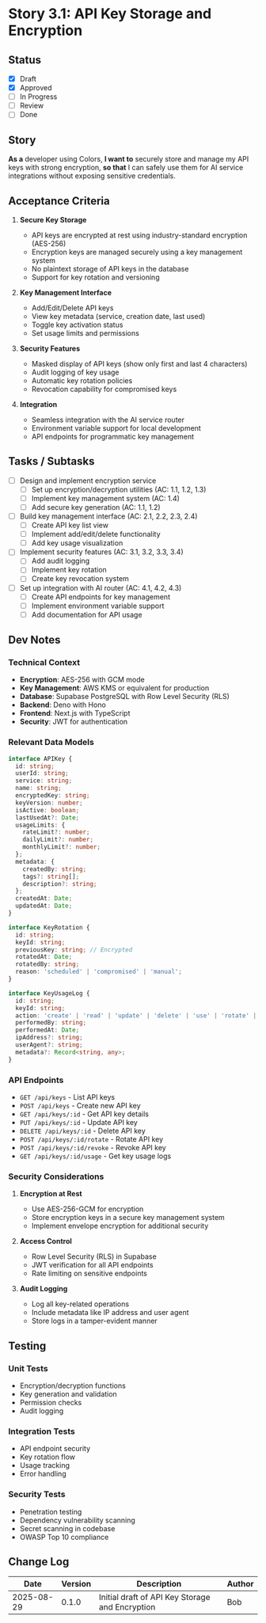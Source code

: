 # Story 3.1: API Key Storage and Encryption

## Status

- [x] Draft
- [x] Approved
- [ ] In Progress
- [ ] Review
- [ ] Done

## Story

**As a** developer using Colors,
**I want to** securely store and manage my API keys with strong encryption,
**so that** I can safely use them for AI service integrations without exposing sensitive credentials.

## Acceptance Criteria

1. **Secure Key Storage**
   - API keys are encrypted at rest using industry-standard encryption (AES-256)
   - Encryption keys are managed securely using a key management system
   - No plaintext storage of API keys in the database
   - Support for key rotation and versioning

2. **Key Management Interface**
   - Add/Edit/Delete API keys
   - View key metadata (service, creation date, last used)
   - Toggle key activation status
   - Set usage limits and permissions

3. **Security Features**
   - Masked display of API keys (show only first and last 4 characters)
   - Audit logging of key usage
   - Automatic key rotation policies
   - Revocation capability for compromised keys

4. **Integration**
   - Seamless integration with the AI service router
   - Environment variable support for local development
   - API endpoints for programmatic key management

## Tasks / Subtasks

- [ ] Design and implement encryption service
  - [ ] Set up encryption/decryption utilities (AC: 1.1, 1.2, 1.3)
  - [ ] Implement key management system (AC: 1.4)
  - [ ] Add secure key generation (AC: 1.1, 1.2)

- [ ] Build key management interface (AC: 2.1, 2.2, 2.3, 2.4)
  - [ ] Create API key list view
  - [ ] Implement add/edit/delete functionality
  - [ ] Add key usage visualization

- [ ] Implement security features (AC: 3.1, 3.2, 3.3, 3.4)
  - [ ] Add audit logging
  - [ ] Implement key rotation
  - [ ] Create key revocation system

- [ ] Set up integration with AI router (AC: 4.1, 4.2, 4.3)
  - [ ] Create API endpoints for key management
  - [ ] Implement environment variable support
  - [ ] Add documentation for API usage

## Dev Notes

### Technical Context

- **Encryption**: AES-256 with GCM mode
- **Key Management**: AWS KMS or equivalent for production
- **Database**: Supabase PostgreSQL with Row Level Security (RLS)
- **Backend**: Deno with Hono
- **Frontend**: Next.js with TypeScript
- **Security**: JWT for authentication

### Relevant Data Models

```typescript
interface APIKey {
  id: string;
  userId: string;
  service: string;
  name: string;
  encryptedKey: string;
  keyVersion: number;
  isActive: boolean;
  lastUsedAt?: Date;
  usageLimits: {
    rateLimit?: number;
    dailyLimit?: number;
    monthlyLimit?: number;
  };
  metadata: {
    createdBy: string;
    tags?: string[];
    description?: string;
  };
  createdAt: Date;
  updatedAt: Date;
}

interface KeyRotation {
  id: string;
  keyId: string;
  previousKey: string; // Encrypted
  rotatedAt: Date;
  rotatedBy: string;
  reason: 'scheduled' | 'compromised' | 'manual';
}

interface KeyUsageLog {
  id: string;
  keyId: string;
  action: 'create' | 'read' | 'update' | 'delete' | 'use' | 'rotate' | 'revoke';
  performedBy: string;
  performedAt: Date;
  ipAddress?: string;
  userAgent?: string;
  metadata?: Record<string, any>;
}
```

### API Endpoints

- `GET /api/keys` - List API keys
- `POST /api/keys` - Create new API key
- `GET /api/keys/:id` - Get API key details
- `PUT /api/keys/:id` - Update API key
- `DELETE /api/keys/:id` - Delete API key
- `POST /api/keys/:id/rotate` - Rotate API key
- `POST /api/keys/:id/revoke` - Revoke API key
- `GET /api/keys/:id/usage` - Get key usage logs

### Security Considerations

1. **Encryption at Rest**
   - Use AES-256-GCM for encryption
   - Store encryption keys in a secure key management system
   - Implement envelope encryption for additional security

2. **Access Control**
   - Row Level Security (RLS) in Supabase
   - JWT verification for all API endpoints
   - Rate limiting on sensitive endpoints

3. **Audit Logging**
   - Log all key-related operations
   - Include metadata like IP address and user agent
   - Store logs in a tamper-evident manner

## Testing

### Unit Tests

- Encryption/decryption functions
- Key generation and validation
- Permission checks
- Audit logging

### Integration Tests

- API endpoint security
- Key rotation flow
- Usage tracking
- Error handling

### Security Tests

- Penetration testing
- Dependency vulnerability scanning
- Secret scanning in codebase
- OWASP Top 10 compliance

## Change Log

| Date       | Version | Description                          | Author |
|------------|---------|--------------------------------------|--------|
| 2025-08-29 | 0.1.0   | Initial draft of API Key Storage and Encryption | Bob    |
